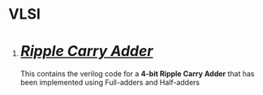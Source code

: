 # VLSI

<ol>
<li><h1><i><a href="https://github.com/Sarunesh/Ripple_Carry_Adder.git" target="blank">Ripple Carry Adder</a></i></h1>
<p>This contains the verilog code for a <b>4-bit Ripple Carry Adder</b> that has been implemented using Full-adders and Half-adders</p></li>
</ol>
